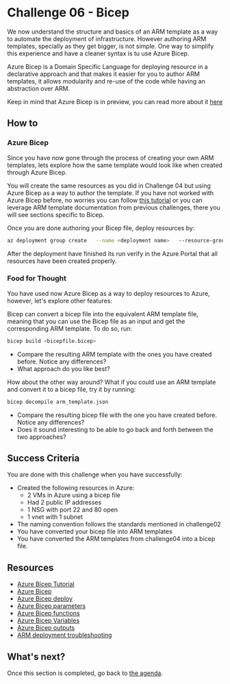 # Challenge 06 - Bicep

We now understand the structure and basics of an ARM template as a way to automate the deployment of infrastructure. However authoring ARM templates, specially as they get bigger, is not simple. One way to simplify this experience and have a cleaner syntax is tu use Azure Bicep.

Azure Bicep is a Domain Specific Language for deploying resource in a declarative approach and that makes it easier for you to author ARM templates, it allows modularity and re-use of the code while having an abstraction over ARM.

Keep in mind that Azure Bicep is in preview, you can read more about it [here](https://github.com/Azure/bicep)

## How to

### Azure Bicep

Since you have now gone through the process of creating your own ARM templates, lets explore how the same template would look like when created through Azure Bicep.

You will create the same resources as you did in Challenge 04 but using Azure Bicep as a way to author the template. If you have not worked with Azure Bicep before, no worries you can follow [this tutorial](https://github.com/Azure/bicep/blob/main/docs/tutorial/01-simple-template.md) or you can leverage ARM template documentation from previous challenges, there you will see sections specific to Bicep.

Once you are done authoring your Bicep file, deploy resources by:

```bash
az deployment group create   --name <deployment name>   --resource-group challenge06  --template-file <bicepfile.bicep>
```

After the deployment have finished its run verify in the Azure Portal that all resources have been created properly.

### Food for Thought

You have used now Azure Bicep as a way to deploy resources to Azure, however, let's explore other features:

Bicep can convert a bicep file into the equivalent ARM template file, meaning that you can use the Bicep file as an input and get the corresponding ARM template. To do so, run:

```bash
bicep build <bicepfile.bicep>
```

- Compare the resulting ARM template with the ones you have created before. Notice any differences?
- What approach do you like best?

How about the other way around? What if you could use an ARM template and convert it to a bicep file, try it by running: 

```bash
bicep decompile arm_template.json
```

- Compare the resulting bicep file with the one you have created before. Notice any differences?
- Does it sound interesting to be able to go back and forth between the two approaches?

## Success Criteria

You are done with this challenge when you have successfully:

- Created the following resources in Azure:
  - 2 VMs in Azure using a bicep file
  - Had 2 public IP addresses
  - 1 NSG with port 22 and 80 open
  - 1 vnet with 1 subnet
- The naming convention follows the standards mentioned in challenge02
- You have converted your bicep file into ARM templates
- You have converted the ARM templates from challenge04 into a bicep file.

## Resources

- [Azure Bicep Tutorial](https://github.com/Azure/bicep/blob/main/docs/tutorial/01-simple-template.md)
- [Azure Bicep](https://github.com/Azure/bicep/blob/main/docs/tutorial/01-simple-template.md)
- [Azure Bicep deploy](https://docs.microsoft.com/azure/azure-resource-manager/templates/bicep-tutorial-create-first-bicep?tabs=azure-powershell#deploy-bicep-file)
- [Azure Bicep parameters](https://docs.microsoft.com/azure/azure-resource-manager/templates/bicep-tutorial-add-parameters?tabs=azure-powershell)
- [Azure Bicep functions](https://docs.microsoft.com/azure/azure-resource-manager/templates/bicep-tutorial-add-functions?tabs=azure-powershell)
- [Azure Bicep Variables](https://docs.microsoft.com/azure/azure-resource-manager/templates/bicep-tutorial-add-variables?tabs=azure-powershell)
- [Azure Bicep outputs](https://docs.microsoft.com/azure/azure-resource-manager/templates/bicep-tutorial-add-outputs?tabs=azure-powershell)
- [ARM deployment troubleshooting](https://docs.microsoft.com/azure/azure-resource-manager/templates/common-deployment-errors)

## What's next?

Once this section is completed, go back to [the agenda](../../README.md#challenges).
